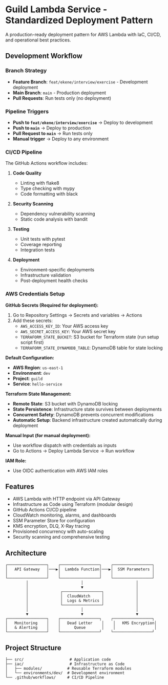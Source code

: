 # Guild Lambda Service - Standardized Deployment Pattern

A production-ready deployment pattern for AWS Lambda with IaC, CI/CD, and operational best practices.

## Development Workflow

### Branch Strategy
- **Feature Branch**: `feat/ekene/interview/exercise` - Development deployment
- **Main Branch**: `main` - Production deployment
- **Pull Requests**: Run tests only (no deployment)

### Pipeline Triggers
- **Push to `feat/ekene/interview/exercise`** → Deploy to development
- **Push to `main`** → Deploy to production  
- **Pull Request to `main`** → Run tests only
- **Manual trigger** → Deploy to any environment

### CI/CD Pipeline

The GitHub Actions workflow includes:

1. **Code Quality**
   - Linting with flake8
   - Type checking with mypy
   - Code formatting with black

2. **Security Scanning**
   - Dependency vulnerability scanning
   - Static code analysis with bandit

3. **Testing**
   - Unit tests with pytest
   - Coverage reporting
   - Integration tests

4. **Deployment**
   - Environment-specific deployments
   - Infrastructure validation
   - Post-deployment health checks

### AWS Credentials Setup

**GitHub Secrets (Required for deployment):**
1. Go to Repository Settings → Secrets and variables → Actions
2. Add these secrets:
   - `AWS_ACCESS_KEY_ID`: Your AWS access key
   - `AWS_SECRET_ACCESS_KEY`: Your AWS secret key
   - `TERRAFORM_STATE_BUCKET`: S3 bucket for Terraform state (run setup script first)
   - `TERRAFORM_STATE_DYNAMODB_TABLE`: DynamoDB table for state locking

**Default Configuration:**
- **AWS Region**: `us-east-1`
- **Environment**: `dev`
- **Project**: `guild`
- **Service**: `hello-service`

**Terraform State Management:**
- **Remote State**: S3 bucket with DynamoDB locking
- **State Persistence**: Infrastructure state survives between deployments
- **Concurrent Safety**: DynamoDB prevents concurrent modifications
- **Automatic Setup**: Backend infrastructure created automatically during deployment

**Manual Input (for manual deployment):**
- Use workflow dispatch with credentials as inputs
- Go to Actions → Deploy Lambda Service → Run workflow

**IAM Role:**
- Use OIDC authentication with AWS IAM roles

## Features

- AWS Lambda with HTTP endpoint via API Gateway
- Infrastructure as Code using Terraform (modular design)
- GitHub Actions CI/CD pipeline
- CloudWatch monitoring, alarms, and dashboards
- SSM Parameter Store for configuration
- KMS encryption, DLQ, X-Ray tracing
- Provisioned concurrency with auto-scaling
- Security scanning and comprehensive testing

## Architecture

```
┌─────────────────┐    ┌─────────────────┐    ┌─────────────────┐
│   API Gateway   │───▶│  Lambda Function│───▶│  SSM Parameters │
│                 │    │                 │    │                 │
└─────────────────┘    └─────────────────┘    └─────────────────┘
         │                       │                       │
         │                       ▼                       │
         │              ┌─────────────────┐              │
         │              │  CloudWatch     │              │
         │              │  Logs & Metrics │              │
         │              └─────────────────┘              │
         │                       │                       │
         ▼                       ▼                       ▼
┌─────────────────┐    ┌─────────────────┐    ┌─────────────────┐
│   Monitoring    │    │   Dead Letter    │    │   KMS Encryption│
│   & Alerting    │    │      Queue       │    │                 │
└─────────────────┘    └─────────────────┘    └─────────────────┘
```

## Project Structure

```
├── src/                    # Application code
├── iac/                    # Infrastructure as Code
│   ├── modules/           # Reusable Terraform modules
│   └── environments/dev/  # Development environment
└── .github/workflows/     # CI/CD Pipeline
```


